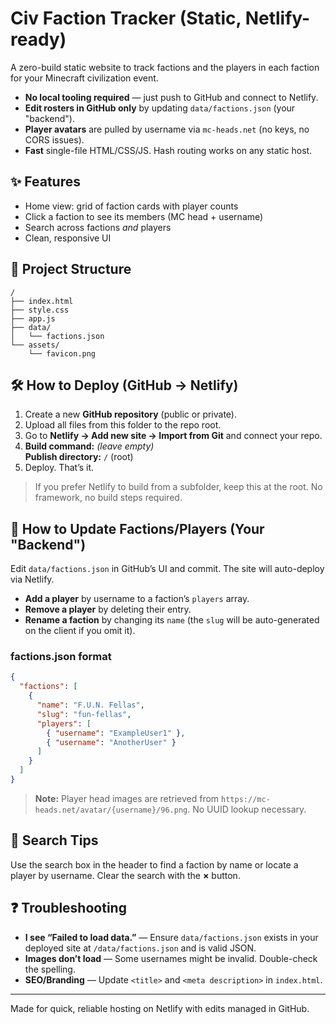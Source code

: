 # Civ Faction Tracker (Static, Netlify-ready)

A zero-build static website to track factions and the players in each faction for your Minecraft civilization event.

- **No local tooling required** — just push to GitHub and connect to Netlify.
- **Edit rosters in GitHub only** by updating `data/factions.json` (your "backend").
- **Player avatars** are pulled by username via `mc-heads.net` (no keys, no CORS issues).
- **Fast** single-file HTML/CSS/JS. Hash routing works on any static host.

## ✨ Features
- Home view: grid of faction cards with player counts
- Click a faction to see its members (MC head + username)
- Search across factions *and* players
- Clean, responsive UI

## 📁 Project Structure
```
/
├── index.html
├── style.css
├── app.js
├── data/
│   └── factions.json
└── assets/
    └── favicon.png
```

## 🛠️ How to Deploy (GitHub → Netlify)
1. Create a new **GitHub repository** (public or private).
2. Upload all files from this folder to the repo root.
3. Go to **Netlify → Add new site → Import from Git** and connect your repo.
4. **Build command:** _(leave empty)_  
   **Publish directory:** `/` (root)
5. Deploy. That’s it.

> If you prefer Netlify to build from a subfolder, keep this at the root. No framework, no build steps required.

## 🧰 How to Update Factions/Players (Your "Backend")
Edit `data/factions.json` in GitHub’s UI and commit. The site will auto-deploy via Netlify.

- **Add a player** by username to a faction’s `players` array.
- **Remove a player** by deleting their entry.
- **Rename a faction** by changing its `name` (the `slug` will be auto-generated on the client if you omit it).

### factions.json format
```json
{
  "factions": [
    {
      "name": "F.U.N. Fellas",
      "slug": "fun-fellas",
      "players": [
        { "username": "ExampleUser1" },
        { "username": "AnotherUser" }
      ]
    }
  ]
}
```

> **Note:** Player head images are retrieved from `https://mc-heads.net/avatar/{username}/96.png`. No UUID lookup necessary.

## 🔎 Search Tips
Use the search box in the header to find a faction by name or locate a player by username. Clear the search with the **×** button.

## ❓ Troubleshooting
- **I see “Failed to load data.”** — Ensure `data/factions.json` exists in your deployed site at `/data/factions.json` and is valid JSON.
- **Images don’t load** — Some usernames might be invalid. Double-check the spelling.
- **SEO/Branding** — Update `<title>` and `<meta description>` in `index.html`.

---

Made for quick, reliable hosting on Netlify with edits managed in GitHub.
